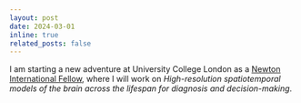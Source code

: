 ```yaml
---
layout: post
date: 2024-03-01
inline: true
related_posts: false
---
```


I am starting a new adventure at University College London as a 
[Newton International Fellow](https://royalsociety.org/news/2023/10/early-career-researchers-funding-2023/), 
where I will work on _High-resolution spatiotemporal models of the brain across the lifespan for diagnosis and decision-making_.
